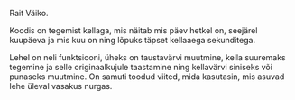 Rait Väiko.

Koodis on tegemist kellaga, mis näitab mis päev hetkel on,
seejärel kuupäeva ja mis kuu on ning lõpuks täpset kellaaega sekunditega.

Lehel on neli funktsiooni, üheks on taustavärvi muutmine, kella suuremaks tegemine ja selle originaalkujule taastamine ning kellavärvi siniseks või punaseks muutmine.
On  samuti toodud viited, mida kasutasin, mis asuvad lehe üleval vasakus nurgas.

